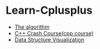 # Learn-Cplusplus

- [The algorithm](https://github.com/TheAlgorithms)
- [C++ Crash Course(cpp course)](https://epdf.pub/c-weekend-crash-course.html)
- [Data Structure Visualization](https://www.cs.usfca.edu/~galles/visualization/Algorithms.html)
